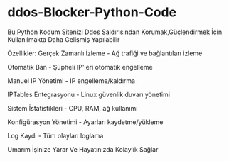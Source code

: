 # ddos-Blocker-Python-Code
Bu Python Kodum  Sitenizi Ddos Saldırısından Korumak,Güçlendirmek İçin Kullanılmakta Daha Gelişmiş Yapılabilir

Özellikler:
Gerçek Zamanlı İzleme - Ağ trafiği ve bağlantıları izleme

Otomatik Ban - Şüpheli IP'leri otomatik engelleme

Manuel IP Yönetimi - IP engelleme/kaldırma

IPTables Entegrasyonu - Linux güvenlik duvarı yönetimi

Sistem İstatistikleri - CPU, RAM, ağ kullanımı

Konfigürasyon Yönetimi - Ayarları kaydetme/yükleme

Log Kaydı - Tüm olayları loglama

Umarım İşinize Yarar Ve Hayatınızda Kolaylık Sağlar

